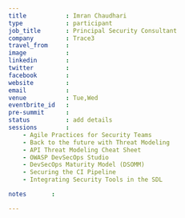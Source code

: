 ```yaml
---
title           : Imran Chaudhari
type            : participant
job_title       : Principal Security Consultant
company         : Trace3
travel_from     :
image           : 
linkedin        : 
twitter         :
facebook        :
website         :
email           :
venue           : Tue,Wed
eventbrite_id   :
pre-summit      :
status          : add details
sessions        :
    - Agile Practices for Security Teams
    - Back to the future with Threat Modeling
    - API Threat Modeling Cheat Sheet
    - OWASP DevSecOps Studio
    - DevSecOps Maturity Model (DSOMM)
    - Securing the CI Pipeline
    - Integrating Security Tools in the SDL

notes		:

---
```

